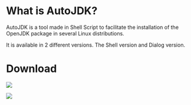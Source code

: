 <h1>
What is AutoJDK?
</h1>
<p>
AutoJDK is a tool made in Shell Script to facilitate the installation of the OpenJDK package in several Linux distributions.
</p>
<p>
It is available in 2 different versions. The Shell version and Dialog version.
</p>
<h1>
Download
</h1>
<p>
<img src="https://img.shields.io/static/v1?label=Version&message=Shell&color=blue&style=for-the-badge"/>
</p>
<p>
<img src="https://img.shields.io/static/v1?label=Version&message=Dialog&color=green&style=for-the-badge"/>
</p>
